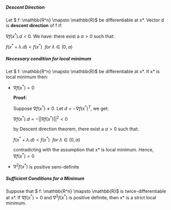##### Descent Direction

Let $ f: \mathbb{R^n} \mapsto \mathbb{R}$ be differentiable at x*. Vector d is **descent direction** of f if:

$\nabla f(x^*).d<0$. We have: there exist a $\alpha > 0$ such that:

$f(x^*+\lambda.d) < f(x^*)\:\: for\:\lambda \in (0,\alpha)$

##### Necessary condition for local minimum

Let $ f: \mathbb{R^n} \mapsto \mathbb{R}$ be differentiable at x*. If x\* is local minimum then:

* $\nabla f(x^*) = 0$

  **Proof:**

  Suppose $\nabla f(x^*) \neq 0$. Let $d = -\nabla f(x^*)^T$, we get:

  $\nabla f(x^*).d = - ||\nabla f(x^*)||^2 < 0$

  by Descent direction theorem, there exist a $\alpha > 0$ such that:

  $f(x^*+\lambda.d) < f(x^*)\:\: for\:\lambda \in (0,\alpha)$

  contradicting with the assumption that x* is local minimum. Hence, $\nabla f(x^*) = 0$


* $\nabla^2 f(x^*)$ is positive semi-definite

##### Sufficient Conditions for a Minimum

Suppose that $ f: \mathbb{R^n} \mapsto \mathbb{R}$ is twice-differentiable at x\*. If $\nabla f(x^*) = 0$
and $\nabla^2 f(x^*)$ is positive definite, then x* is a strict local minimum.



